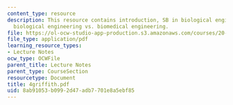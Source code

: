 ```yaml
---
content_type: resource
description: This resource contains introduction, SB in biological engineering, and
  biological engineering vs. biomedical engineering.
file: https://ol-ocw-studio-app-production.s3.amazonaws.com/courses/20-010j-introduction-to-bioengineering-be-010j-spring-2006/8ab91053b0992d47adb7701e8a5ebf85_4griffith.pdf
file_type: application/pdf
learning_resource_types:
- Lecture Notes
ocw_type: OCWFile
parent_title: Lecture Notes
parent_type: CourseSection
resourcetype: Document
title: 4griffith.pdf
uid: 8ab91053-b099-2d47-adb7-701e8a5ebf85
---
```


